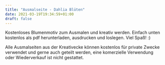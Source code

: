 ```yaml
---
title: "Ausmalseite - Dahlia Blüten"
date: 2021-03-19T19:34:59+01:00
draft: false
---
```


Kostenloses Blumenmotiv zum Ausmalen und kreativ werden. Einfach unten kostenlos als pdf herunterladen, ausdrucken und loslegen. Viel Spaß! :)

Alle Ausmalseiten aus der Kreativecke können kostenlos für private Zwecke verwendet und gerne auch geteilt werden, eine komerzielle Verwendung oder Wiederverkauf ist nicht gestattet. 